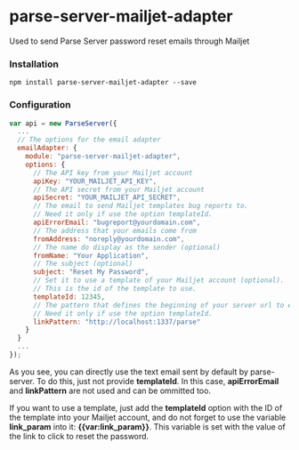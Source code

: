 # parse-server-mailjet-adapter
Used to send Parse Server password reset emails through Mailjet

### Installation
```
npm install parse-server-mailjet-adapter --save
```

### Configuration
```javascript
var api = new ParseServer({
  ...
  // The options for the email adapter
  emailAdapter: {
    module: "parse-server-mailjet-adapter",
    options: {
      // The API key from your Mailjet account
      apiKey: "YOUR_MAILJET_API_KEY",
      // The API secret from your Mailjet account
      apiSecret: "YOUR_MAILJET_API_SECRET",
      // The email to send Mailjet templates bug reports to.
      // Need it only if use the option templateId.
      apiErrorEmail: "bugreport@yourdomain.com",
      // The address that your emails come from
      fromAddress: "noreply@yourdomain.com",
      // The name do display as the sender (optional)
      fromName: "Your Application",
      // The subject (optional)
      subject: "Reset My Password",
      // Set it to use a template of your Mailjet account (optional).
      // This is the id of the template to use.
      templateId: 12345,
      // The pattern that defines the beginning of your server url to extract the reset link.
      // Need it only if use the option templateId.
      linkPattern: "http://localhost:1337/parse"
    }
  }
  ...
});
```

As you see, you can directly use the text email sent by default by parse-server. To do this, just not provide **templateId**. In this case, **apiErrorEmail** and **linkPattern** are not used and can be ommitted too.

If you want to use a template, just add the **templateId** option with the ID of the template into your Mailjet account, and do not forget to use the variable **link_param** into it: **{{var:link_param}}**. This variable is set with the value of the link to click to reset the password.
